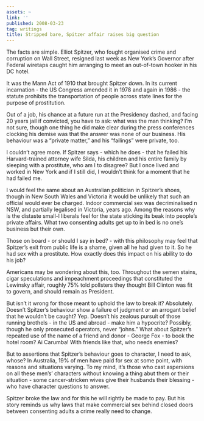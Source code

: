 ```yaml
---
assets: ~
link: ''
published: 2008-03-23
tag: writings
title: Stripped bare, Spitzer affair raises big question
---
```

The facts are simple. Elliot Spitzer, who fought organised crime and
corruption on Wall Street, resigned last week as New York’s Governor
after Federal wiretaps caught him arranging to meet an out-of-town
hooker in his DC hotel.

It was the Mann Act of 1910 that brought Spitzer down. In its current
incarnation - the US Congress amended it in 1978 and again in 1986 - the
statute prohibits the transportation of people across state lines for
the purpose of prostitution.

Out of a job, his chance at a future run at the Presidency dashed, and
facing 20 years jail if convicted, you have to ask: what was the man
thinking? I’m not sure, though one thing he did make clear during the
press conferences clocking his demise was that the answer was none of
our business. His behaviour was a “private matter,” and his “failings”
were private, too.

I couldn’t agree more. If Spitzer says - which he does - that he failed
his Harvard-trained attorney wife Silda, his children and his entire
family by sleeping with a prostitute, who am I to disagree? But I once
lived and worked in New York and if I still did, I wouldn’t think for a
moment that he had failed me.

I would feel the same about an Australian politician in Spitzer’s shoes,
though in New South Wales and Victoria it would be unlikely that such an
official would ever be charged. Indoor commercial sex was decriminalised
n NSW, and partially legalised in Victoria, years ago. Among the reasons
why is the distaste small-l liberals feel for the state sticking its
beak into people’s private affairs. What two consenting adults get up to
in bed is no one’s business but their own.

Those on board - or should I say in bed? - with this philosophy may feel
that Spitzer’s exit from public life is a shame, given all he had given
to it. So he had sex with a prostitute. How exactly does this impact on
his ability to do his job?

Americans may be wondering about this, too. Throughout the semen stains,
cigar speculations and impeachment proceedings that constituted the
Lewinsky affair, roughly 75% told pollsters they thought Bill Clinton
was fit to govern, and should remain as President.

But isn’t it wrong for those meant to uphold the law to break it?
Absolutely. Doesn’t Spitzer’s behaviour show a failure of judgment or an
arrogant belief that he wouldn’t be caught? Yep. Doesn’t his zealous
pursuit of those running brothels - in the US and abroad - make him a
hypocrite? Possibly, though he only prosecuted operators, never “johns.”
What about Spitzer’s repeated use of the name of a friend and donor -
George Fox - to book the hotel room? Ai Carumba! With friends like that,
who needs enemies?

But to assertions that Spitzer’s behaviour goes to character, I need to
ask, whose? In Australia, 19% of men have paid for sex at some point,
with reasons and situations varying. To my mind, it’s those who cast
aspersions on all these men’s’ characters without knowing a thing abut
them or their situation - some cancer-stricken wives give their husbands
their blessing - who have character questions to answer.

Spitzer broke the law and for this he will rightly be made to pay. But
his story reminds us why laws that make commercial sex behind closed
doors between consenting adults a crime really need to change.